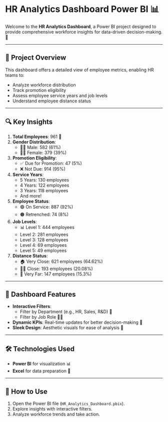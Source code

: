 # HR Analytics Dashboard Power BI 📊

Welcome to the **HR Analytics Dashboard**, a Power BI project designed to provide comprehensive workforce insights for data-driven decision-making. 🚀

---

## 📌 **Project Overview**
This dashboard offers a detailed view of employee metrics, enabling HR teams to:
- Analyze workforce distribution
- Track promotion eligibility
- Assess employee service years and job levels
- Understand employee distance status

---

## 🔍 **Key Insights**

1. **Total Employees**: 961 👥
2. **Gender Distribution**:
   - 👨‍💼 Male: 582 (61%)
   - 👩‍💼 Female: 379 (39%)
3. **Promotion Eligibility**:
   - ✅ Due for Promotion: 47 (5%)
   - ❌ Not Due: 914 (95%)
4. **Service Years**:
   - 5 Years: 130 employees
   - 4 Years: 122 employees
   - 3 Years: 118 employees
   - And more!
5. **Employee Status**:
   - 🟢 On Service: 887 (92%)
   - 🟠 Retrenched: 74 (8%)
6. **Job Levels**:
   - 📊 Level 1: 444 employees
   - Level 2: 281 employees
   - Level 3: 128 employees
   - Level 4: 69 employees
   - Level 5: 49 employees
7. **Distance Status**:
   - 🏠 Very Close: 621 employees (64.62%)
   - 🚶‍♂️ Close: 193 employees (20.08%)
   - 🚗 Very Far: 147 employees (15.3%)

---

## 🎨 **Dashboard Features**

- **Interactive Filters**:
  - Filter by Department (e.g., HR, Sales, R&D) 🏢
  - Filter by Job Role 🧑‍💻
- **Dynamic KPIs**: Real-time updates for better decision-making 🤝
- **Sleek Design**: Aesthetic visuals for ease of analysis 🎨

---

## 🛠️ **Technologies Used**
- **Power BI** for visualization 📊
- **Excel** for data preparation 📑

---

## 📂 **How to Use**

1. Open the Power BI file (`HR_Analytics_Dashboard.pbix`).
2. Explore insights with interactive filters.
3. Analyze workforce trends and take action.

